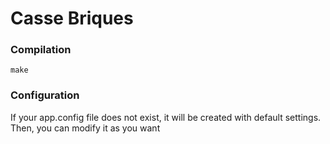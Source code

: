 # Casse Briques



### Compilation
```
make
```

### Configuration

If your app.config file does not exist, it will be created with default settings.
Then, you can modify it as you want
